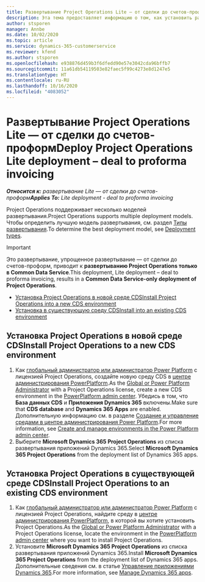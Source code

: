 ```yaml
---
title: Развертывание Project Operations Lite — от сделки до счетов-проформ
description: Эта тема предоставляет информацию о том, как установить развертывание Project Operations Lite — от сделки до счетов-проформ.
author: stsporen
manager: Annbe
ms.date: 10/02/2020
ms.topic: article
ms.service: dynamics-365-customerservice
ms.reviewer: kfend
ms.author: stsporen
ms.openlocfilehash: e938876d459b3f6dfedd90e57e3042cda96bffb7
ms.sourcegitcommit: 11a61db54119503e82faec5f99c4273e8d1247e5
ms.translationtype: HT
ms.contentlocale: ru-RU
ms.lasthandoff: 10/16/2020
ms.locfileid: "4083052"
---
```

# <a name="deploy-project-operations-lite-deployment--deal-to-proforma-invoicing"></a><span data-ttu-id="76e4e-103">Развертывание Project Operations Lite — от сделки до счетов-проформ</span><span class="sxs-lookup"><span data-stu-id="76e4e-103">Deploy Project Operations Lite deployment – deal to proforma invoicing</span></span>

<span data-ttu-id="76e4e-104">_**Относится к:** развертывание Lite — от сделки до счетов-проформ_</span><span class="sxs-lookup"><span data-stu-id="76e4e-104">_**Applies To:** Lite deployment - deal to proforma invoicing_</span></span>

<span data-ttu-id="76e4e-105">Project Operations поддерживает несколько моделей развертывания.</span><span class="sxs-lookup"><span data-stu-id="76e4e-105">Project Operations supports multiple deployment models.</span></span> <span data-ttu-id="76e4e-106">Чтобы определить лучшую модель развертывания, см. раздел [Типы развертывания](determine-deployment-type.md).</span><span class="sxs-lookup"><span data-stu-id="76e4e-106">To determine the best deployment model, see [Deployment types](determine-deployment-type.md).</span></span>


> [!IMPORTANT]
> <span data-ttu-id="76e4e-107">Это развертывание, упрощенное развертывание — от сделки до счетов-проформ, приводит к **развертыванию Project Operations только в Common Data Service**.</span><span class="sxs-lookup"><span data-stu-id="76e4e-107">This deployment, Lite deployment – deal to proforma invoicing, results in a **Common Data Service-only deployment of Project Operations**.</span></span>

- [<span data-ttu-id="76e4e-108">Установка Project Operations в новой среде CDS</span><span class="sxs-lookup"><span data-stu-id="76e4e-108">Install Project Operations into a new CDS environment</span></span>](#new)
- [<span data-ttu-id="76e4e-109">Установка в существующую среду CDS</span><span class="sxs-lookup"><span data-stu-id="76e4e-109">Install into an existing CDS environment</span></span>](#existing)



## <a name="install-project-operations-to-a-new-cds-environment"></a><a name="new"></a><span data-ttu-id="76e4e-110">Установка Project Operations в новой среде CDS</span><span class="sxs-lookup"><span data-stu-id="76e4e-110">Install Project Operations to a new CDS environment</span></span>

1. <span data-ttu-id="76e4e-111">Как [глобальный администратор или администратор Power Platform](https://docs.microsoft.com/power-platform/admin/global-service-administrators-can-administer-without-license) с лицензией Project Operations, создайте новую среду CDS в [центре администрирования PowerPlatform](https://admin.powerplatform.com).</span><span class="sxs-lookup"><span data-stu-id="76e4e-111">As the [Global or Power Platform Administrator](https://docs.microsoft.com/power-platform/admin/global-service-administrators-can-administer-without-license) with a Project Operations license, create a new CDS environment in the [PowerPlatform admin center](https://admin.powerplatform.com).</span></span> <span data-ttu-id="76e4e-112">Убедись в том, что **База данных CDS** и **Приложения Dynamics 365** включены.</span><span class="sxs-lookup"><span data-stu-id="76e4e-112">Make sure that **CDS database** and **Dynamics 365 Apps** are enabled.</span></span> <span data-ttu-id="76e4e-113">Дополнительную информацию см. в разделе [Создание и управление средами в центре администрирования Power Platform](https://docs.microsoft.com/power-platform/admin/create-environment#create-an-environment-in-the-power-platform-admin-center).</span><span class="sxs-lookup"><span data-stu-id="76e4e-113">For more information, see [Create and manage environments in the Power Platform admin center](https://docs.microsoft.com/power-platform/admin/create-environment#create-an-environment-in-the-power-platform-admin-center).</span></span>
2. <span data-ttu-id="76e4e-114">Выберите **Microsoft Dynamics 365 Project Operations** из списка развертывания приложений Dynamics 365.</span><span class="sxs-lookup"><span data-stu-id="76e4e-114">Select **Microsoft Dynamics 365 Project Operations** from the deployment list of Dynamics 365 apps.</span></span>


## <a name="install-project-operations-to-an-existing-cds-environment"></a><a name="existing"></a><span data-ttu-id="76e4e-115">Установка Project Operations в существующей среде CDS</span><span class="sxs-lookup"><span data-stu-id="76e4e-115">Install Project Operations to an existing CDS environment</span></span>

1. <span data-ttu-id="76e4e-116">Как [глобальный администратор или администратор Power Platform](https://docs.microsoft.com/power-platform/admin/global-service-administrators-can-administer-without-license) с лицензией Project Operations, найдите среду в [центре администрирования PowerPlatform](https://admin.powerplatform.com), в которой вы хотите установить Project Operations.</span><span class="sxs-lookup"><span data-stu-id="76e4e-116">As the [Global or Power Platform Administrator](https://docs.microsoft.com/power-platform/admin/global-service-administrators-can-administer-without-license) with a Project Operations license, locate the environment in the [PowerPlatform admin center](https://admin.powerplatform.com) where you want to install Project Operations.</span></span>
2. <span data-ttu-id="76e4e-117">Установите **Microsoft Dynamics 365 Project Operations** из списка развертывания приложений Dynamics 365.</span><span class="sxs-lookup"><span data-stu-id="76e4e-117">Install **Microsoft Dynamics 365 Project Operations** from the deployment list of Dynamics 365 apps.</span></span> <span data-ttu-id="76e4e-118">Дополнительные сведения см. в статье [Управление приложениями Dynamics 365](https://docs.microsoft.com/power-platform/admin/manage-apps).</span><span class="sxs-lookup"><span data-stu-id="76e4e-118">For more information, see [Manage Dynamics 365 apps](https://docs.microsoft.com/power-platform/admin/manage-apps).</span></span>


